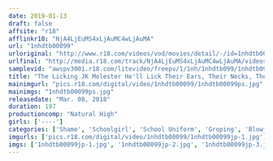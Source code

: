 ```yaml
---
date: 2019-01-13
draft: false
affsite: "r18"
afflinkr18: "NjA4LjEuMS4xLjAuMC4wLjAuMA"
url: "1nhdtb00099"
urloriginal: "http://www.r18.com/videos/vod/movies/detail/-/id=1nhdtb00099"
urlfinal: "http://media.r18.com/track/NjA4LjEuMS4xLjAuMC4wLjAuMA/videos/vod/movies/detail/-/id=1nhdtb00099"
samplevid: "awspv3001.r18.com/litevideo/freepv/1/1nh/1nhdtb099/1nhdtb099_dmb_w.mp4"
title: "The Licking JK Molester He'll Lick Their Ears, Their Necks, Their Faces, Their Underarms, Their Nipples, And Even Their Pussies, And Even Though They May Hate Being Licked, These Innocent Girls Are Getting Wet And Horny A Fantastic Discovery Of 6 Girls!"
mainimgurl: "pics.r18.com/digital/video/1nhdtb00099/1nhdtb00099ps.jpg"
mainimgs: "1nhdtb00099ps.jpg"
releasedate: "Mar. 08, 2018"
duration: 197
productioncomp: "Natural High"
girls: ['----']
categories: ['Shame', 'Schoolgirl', 'School Uniform', 'Groping', 'Blowjob', 'Hi-Def']
imgurls: ['pics.r18.com/digital/video/1nhdtb00099/1nhdtb00099jp-1.jpg', 'pics.r18.com/digital/video/1nhdtb00099/1nhdtb00099jp-2.jpg', 'pics.r18.com/digital/video/1nhdtb00099/1nhdtb00099jp-3.jpg', 'pics.r18.com/digital/video/1nhdtb00099/1nhdtb00099jp-4.jpg', 'pics.r18.com/digital/video/1nhdtb00099/1nhdtb00099jp-5.jpg', 'pics.r18.com/digital/video/1nhdtb00099/1nhdtb00099jp-6.jpg', 'pics.r18.com/digital/video/1nhdtb00099/1nhdtb00099jp-7.jpg', 'pics.r18.com/digital/video/1nhdtb00099/1nhdtb00099jp-8.jpg', 'pics.r18.com/digital/video/1nhdtb00099/1nhdtb00099jp-9.jpg', 'pics.r18.com/digital/video/1nhdtb00099/1nhdtb00099jp-10.jpg', 'pics.r18.com/digital/video/1nhdtb00099/1nhdtb00099jp-11.jpg', 'pics.r18.com/digital/video/1nhdtb00099/1nhdtb00099jp-12.jpg', 'pics.r18.com/digital/video/1nhdtb00099/1nhdtb00099jp-13.jpg', 'pics.r18.com/digital/video/1nhdtb00099/1nhdtb00099jp-14.jpg', 'pics.r18.com/digital/video/1nhdtb00099/1nhdtb00099jp-15.jpg', 'pics.r18.com/digital/video/1nhdtb00099/1nhdtb00099jp-16.jpg', 'pics.r18.com/digital/video/1nhdtb00099/1nhdtb00099jp-17.jpg', 'pics.r18.com/digital/video/1nhdtb00099/1nhdtb00099jp-18.jpg', 'pics.r18.com/digital/video/1nhdtb00099/1nhdtb00099jp-19.jpg', 'pics.r18.com/digital/video/1nhdtb00099/1nhdtb00099jp-20.jpg']
imgs: ['1nhdtb00099jp-1.jpg', '1nhdtb00099jp-2.jpg', '1nhdtb00099jp-3.jpg', '1nhdtb00099jp-4.jpg', '1nhdtb00099jp-5.jpg', '1nhdtb00099jp-6.jpg', '1nhdtb00099jp-7.jpg', '1nhdtb00099jp-8.jpg', '1nhdtb00099jp-9.jpg', '1nhdtb00099jp-10.jpg', '1nhdtb00099jp-11.jpg', '1nhdtb00099jp-12.jpg', '1nhdtb00099jp-13.jpg', '1nhdtb00099jp-14.jpg', '1nhdtb00099jp-15.jpg', '1nhdtb00099jp-16.jpg', '1nhdtb00099jp-17.jpg', '1nhdtb00099jp-18.jpg', '1nhdtb00099jp-19.jpg', '1nhdtb00099jp-20.jpg']
---
```

